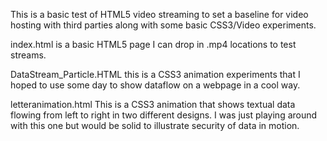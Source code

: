 This is a basic test of HTML5 video streaming to set a baseline for video hosting with third parties along with some basic CSS3/Video experiments.

index.html is a basic HTML5 page I can drop in .mp4 locations to test streams.

DataStream_Particle.HTML
this is a CSS3 animation experiments that I hoped to use some day to show dataflow on a webpage in a cool way.

letteranimation.html
This is a CSS3 animation that shows textual data flowing from left to right in two different designs. I was just playing around with this one but would be solid to illustrate security of data in motion. 
